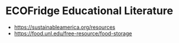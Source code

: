 # ECOFridge Educational Literature

- https://sustainableamerica.org/resources
- https://food.unl.edu/free-resource/food-storage